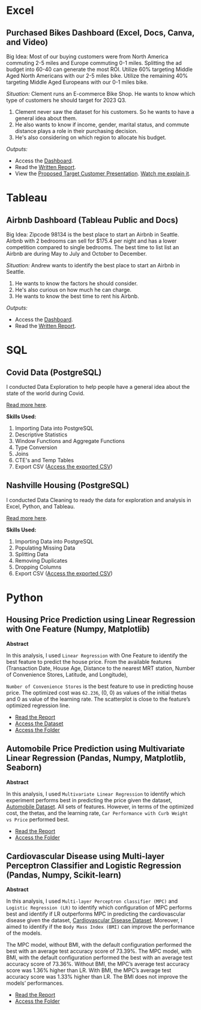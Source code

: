 # Excel
## Purchased Bikes Dashboard (Excel, Docs, Canva, and Video)
Big Idea: Most of our buying customers were from North America commuting 2-5 miles and Europe commuting 0-1 miles. Splitting the ad budget into 60-40 can generate the most ROI. Utilize 60% targeting Middle Aged North Americans with our 2-5 miles bike. Utilize the remaining 40% targeting Middle Aged Europeans with our 0-1 miles bike.

*Situation:* Clement runs an E-commerce Bike Shop. He wants to know which type of customers he should target for 2023 Q3.
1. Clement never saw the dataset for his customers. So he wants to have a general idea about them.
2. He also wants to know if income, gender, marital status, and commute distance plays a role in their purchasing decision.
3. He's also considering on which region to allocate his budget.

*Outputs:*
- Access the [Dashboard](mini-projects/clements-bicycle-shop/dashboard.xlsx).
- Read the [Written Report](https://docs.google.com/document/d/1Jt_MA0C9CYMIhHo5qRfUhrTnlRa0J7IlkEQw_tAt73Y/edit?usp=sharing).
- View the [Proposed Target Customer Presentation](https://www.canva.com/design/DAFtJLKNhn4/6ZCH_dvPXDsbjx50yhDPKA/view?utm_content=DAFtJLKNhn4&utm_campaign=designshare&utm_medium=link&utm_source=publishsharelink). [Watch me explain it](https://youtu.be/QlKbsO8kktE).

# Tableau
## Airbnb Dashboard (Tableau Public and Docs)
Big Idea: Zipcode 98134 is the best place to start an Airbnb in Seattle. Airbnb with 2 bedrooms can sell for $175.4 per night and has a lower competition compared to single bedrooms. The best time to list list an Airbnb are during May to July and October to December.

*Situation:* Andrew wants to identify the best place to start an Airbnb in Seattle.
1. He wants to know the factors he should consider.
2. He's also curious on how much he can charge.
3. He wants to know the best time to rent his Airbnb.

*Outputs:*
- Access the [Dashboard](https://public.tableau.com/app/profile/jobb.rodriguez/viz/AirbnbDashboard2016_16935822119980/Dashboard1?publish=yes).
- Read the [Written Report](https://docs.google.com/document/d/1m2f0-wNG9LJoY_nMCcYIRhvQF6bFrSBs9kWn5xxRwaE/edit?usp=sharing).

# SQL
## Covid Data (PostgreSQL)
I conducted Data Exploration to help people have a general idea about the state of the world during Covid.

[Read more here](/projects/covid/).

**Skills Used:**
1. Importing Data into PostgreSQL
2. Descriptive Statistics
3. Window Functions and Aggregate Functions
4. Type Conversion
5. Joins
6. CTE's and Temp Tables
7. Export CSV ([Access the exported CSV](/projects/covid/covid_percentpopulationvaccinated.csv))

## Nashville Housing (PostgreSQL)
I conducted Data Cleaning to ready the data for exploration and analysis in Excel, Python, and Tableau.

[Read more here](/projects/nashville-housing/).

**Skills Used:**
1. Importing Data into PostgreSQL
2. Populating Missing Data
3. Splitting Data
4. Removing Duplicates
5. Dropping Columns
6. Export CSV ([Access the exported CSV](/projects/nashville-housing/nashville_housing_cleaned.csv))

# Python
## Housing Price Prediction using Linear Regression with One Feature (Numpy, Matplotlib)
**Abstract**

In this analysis, I used ```Linear Regression``` with One Feature to identify the best feature to predict the house price. From the available features (Transaction Date, House Age, Distance to the nearest MRT station, Number of Convenience Stores, Latitude, and Longitude), 

```Number of Convenience Stores``` is the best feature to use in predicting house price. The optimized cost was ```62.236```, (0, 0) as values of the initial thetas and 0 as value of the learning rate. The scatterplot is close to the feature’s optimized regression line.

- [Read the Report](/projects/housing-price-prediction/Report%20-%20Housing%20Price%20Prediction.pdf) 
- [Access the Dataset](https://www.kaggle.com/datasets/quantbruce/real-estate-price-prediction)
- [Access the Folder](/projects/housing-price-prediction/) 

## Automobile Price Prediction using Multivariate Linear Regression (Pandas, Numpy, Matplotlib, Seaborn)
**Abstract**

In this analysis, I used ```Multivariate Linear Regression``` to identify which experiment performs best in predicting the price
given the dataset, [Automobile Dataset](https://archive.ics.uci.edu/dataset/10/automobile). All sets of features. However, in terms of the optimized cost, the thetas, and the learning rate, ```Car Performance with Curb Weight vs Price``` performed best.

- [Read the Report](/projects/automobile-price-prediction/Report%20-%20Automobile%20Price%20Prediction.pdf) 
- [Access the Folder](/projects/automobile-price-prediction/) 

## Cardiovascular Disease using Multi-layer Perceptron Classifier and Logistic Regression (Pandas, Numpy, Scikit-learn)
**Abstract**

In this analysis, I used ```Multi-layer Perceptron classifier (MPC)``` and ```Logistic Regression (LR)``` to identify which configuration of MPC performs best and identify if LR outperforms MPC in predicting the cardiovascular disease given the dataset, [Cardiovascular Disease Dataset](https://www.kaggle.com/datasets/sulianova/cardiovascular-disease-dataset). Moreover, I aimed to identify if the ```Body Mass Index (BMI)``` can improve the performance of the models. 

The MPC model, without BMI, with the default configuration performed the best with an average test accuracy score of 73.39%. The MPC model, with BMI, with the default configuration performed the best with an average test accuracy score of 73.36%. Without BMI, the MPC’s
average test accuracy score was 1.36% higher than LR. With BMI, the MPC’s average test accuracy score was 1.33% higher than LR. The BMI does not improve the models’ performances.

- [Read the Report](/projects/cardiovascular-disease-prediction/Report%20-%20Cardiovascular%20Disease%20Prediction.pdf) 
- [Access the Folder](/projects/cardiovascular-disease-prediction/) 
